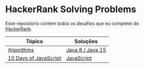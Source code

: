 # HackerRank Solving Problems

Esse repositorio contem todos os desafios que eu completei do [HackerRank](https://www.hackerrank.com/).

| Tópico                                                                           | Soluções                                    |
| -------------------------------------------------------------------------------- | ------------------------------------------- |
| [Algorithms](https://www.hackerrank.com/domains/tutorials/10-days-of-javascript) | [Java 8 / Java 15](./Algorithms)            |
| [10 Days of JavaScript](https://www.hackerrank.com/domains/algorithms)           | [JavaScript](./10%20Days%20of%20JavaScript) |
